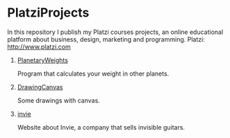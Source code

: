 # PlatziProjects
In this repository I publish my Platzi courses projects, an online educational platform about business, design, marketing and programming. Platzi: http://www.platzi.com

1. [PlanetaryWeights](https://github.com/japoveda10/PlatziProjects/tree/master/1.%20PlanetaryWeights)

    Program that calculates your weight in other planets.

2. [DrawingCanvas](https://github.com/japoveda10/PlatziProjects/tree/master/2.%20DrawingCanvas)

    Some drawings with canvas.

3. [invie](https://github.com/japoveda10/PlatziProjects/tree/master/3.%20invie)

    Website about Invie, a company that sells invisible guitars.
